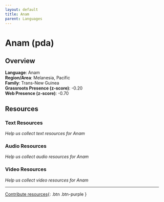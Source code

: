 ```yaml
---
layout: default
title: Anam
parent: Languages
---
```


# Anam (pda)

## Overview

**Language**: Anam  
**Region/Area**: Melanesia, Pacific  
**Family**: Trans-New Guinea  
**Grassroots Presence (z-score)**: -0.20  
**Web Presence (z-score)**: -0.70  

## Resources

### Text Resources
*Help us collect text resources for Anam*

### Audio Resources
*Help us collect audio resources for Anam*

### Video Resources
*Help us collect video resources for Anam*

---

[Contribute resources](https://forms.office.com/e/1SfLJx3u1r){: .btn .btn-purple }
